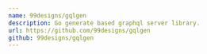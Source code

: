 ```yaml
---
name: 99designs/gqlgen
description: Go generate based graphql server library.
url: https://github.com/99designs/gqlgen
github: 99designs/gqlgen
---
```

